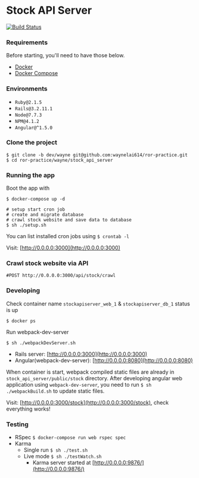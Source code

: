 # Stock API Server
[![Build Status](https://travis-ci.org/waynelai614/ror-practice.svg?branch=dev/wayne)](https://travis-ci.org/waynelai614/ror-practice)

### Requirements
Before starting, you'll need to have those below.
* [Docker](https://docs.docker.com/)
* [Docker Compose](https://docs.docker.com/compose/)

### Environments
* `Ruby@2.1.5`
* `Rails@3.2.11.1`
* `Node@7.7.3`
* `NPM@4.1.2`
* `Angular@^1.5.0`

### Clone the project
```
$ git clone -b dev/wayne git@github.com:waynelai614/ror-practice.git
$ cd ror-practice/wayne/stock_api_server
```
### Running the app
Boot the app with
```
$ docker-compose up -d

# setup start cron job
# create and migrate database
# crawl stock website and save data to database
$ sh ./setup.sh
```
You can list installed cron jobs using `$ crontab -l`

Visit: [http://0.0.0.0:3000](http://0.0.0.0:3000)

### Crawl stock website via API
`
#POST http://0.0.0.0:3000/api/stock/crawl
`

### Developing
Check container name `stockapiserver_web_1` & `stockapiserver_db_1` status is up

`$ docker ps`

Run webpack-dev-server

`$ sh ./webpackDevServer.sh`

* Rails server: [http://0.0.0.0:3000](http://0.0.0.0:3000)
* Angular(webpack-dev-server): [http://0.0.0.0:8080](http://0.0.0.0:8080)

When container is start, webpack compiled static files are already in `stock_api_server/public/stock` directory.
After developing angular web application using `webpack-dev-server`,
you need to run `$ sh ./webpackBuild.sh` to update static files.

Visit: [http://0.0.0.0:3000/stock](http://0.0.0.0:3000/stock), check everything works!

### Testing

* RSpec `$ docker-compose run web rspec spec`
* Karma
  * Single run `$ sh ./test.sh`
  * Live mode `$ sh ./testWatch.sh`
    * Karma server started at [http://0.0.0.0:9876/](http://0.0.0.0:9876/)
